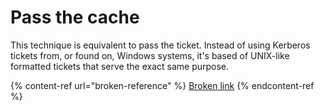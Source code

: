 # Pass the cache

This technique is equivalent to pass the ticket. Instead of using Kerberos tickets from, or found on, Windows systems, it's based of UNIX-like formatted tickets that serve the exact same purpose.

{% content-ref url="broken-reference" %}
[Broken link](broken-reference)
{% endcontent-ref %}
